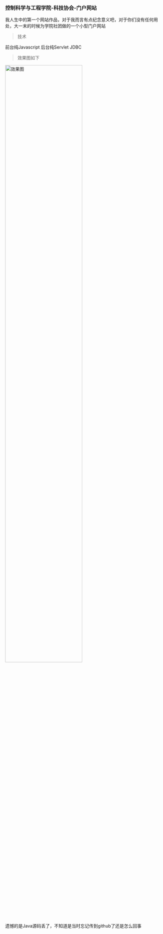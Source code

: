 ### 控制科学与工程学院-科技协会-门户网站

我人生中的第一个网站作品，对于我而言有点纪念意义吧，对于你们没有任何用处，大一末的时候为学院社团做的一个小型门户网站

> 技术

前台纯Javascript 后台纯Servlet JDBC 

> 效果图如下

<img src="https://github.com/yogyue/hebut-cse-science-institute/blob/master/%E7%A4%BE%E5%9B%A2%E7%BD%91%E7%AB%99.png" width = "70%" alt="效果图" align=center />

遗憾的是Java源码丢了，不知道是当时忘记传到github了还是怎么回事
